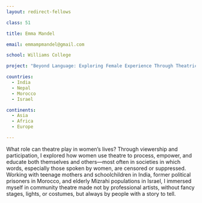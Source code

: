 ```yaml
---
layout: redirect-fellows

class: 51

title: Emma Mandel

email: emmampmandel@gmail.com

school: Williams College

project: "Beyond Language: Exploring Female Experience Through Theatrical Expression"

countries:
  - India
  - Nepal
  - Morocco
  - Israel

continents:
  - Asia
  - Africa
  - Europe

---
```


What role can theatre play in women’s lives? Through viewership and participation, I explored how women use theatre to process, empower, and educate both themselves and others—most often in societies in which words, especially those spoken by women, are censored or suppressed. Working with teenage mothers and schoolchildren in India, former political prisoners in Morocco, and elderly Mizrahi populations in Israel, I immersed myself in community theatre made not by professional artists, without fancy stages, lights, or costumes, but always by people with a story to tell.
